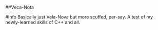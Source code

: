 ##Veca-Nota

#Info
Basically just Vela-Nova but more scuffed, per-say.
A test of my newly-learned skills of C++ and all.
